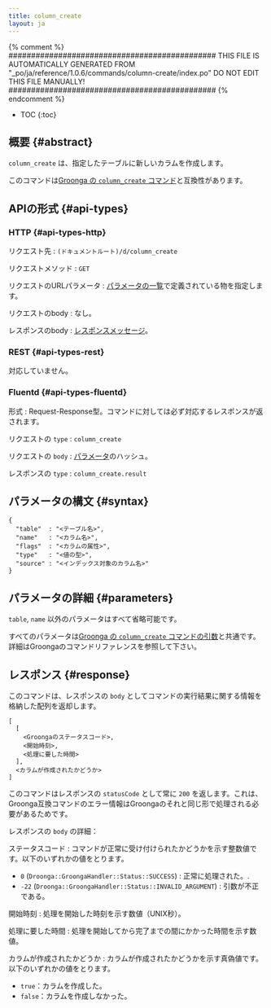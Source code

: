 ```yaml
---
title: column_create
layout: ja
---
```


{% comment %}
##############################################
  THIS FILE IS AUTOMATICALLY GENERATED FROM
  "_po/ja/reference/1.0.6/commands/column-create/index.po"
  DO NOT EDIT THIS FILE MANUALLY!
##############################################
{% endcomment %}


* TOC
{:toc}

## 概要 {#abstract}

`column_create` は、指定したテーブルに新しいカラムを作成します。

このコマンドは[Groonga の `column_create` コマンド](http://groonga.org/ja/docs/reference/commands/column_create.html)と互換性があります。

## APIの形式 {#api-types}

### HTTP {#api-types-http}

リクエスト先
: `(ドキュメントルート)/d/column_create`

リクエストメソッド
: `GET`

リクエストのURLパラメータ
: [パラメータの一覧](#parameters)で定義されている物を指定します。

リクエストのbody
: なし。

レスポンスのbody
: [レスポンスメッセージ](#response)。

### REST {#api-types-rest}

対応していません。

### Fluentd {#api-types-fluentd}

形式
: Request-Response型。コマンドに対しては必ず対応するレスポンスが返されます。

リクエストの `type`
: `column_create`

リクエストの `body`
: [パラメータ](#parameters)のハッシュ。

レスポンスの `type`
: `column_create.result`

## パラメータの構文 {#syntax}

    {
      "table"  : "<テーブル名>",
      "name"   : "<カラム名>",
      "flags"  : "<カラムの属性>",
      "type"   : "<値の型>",
      "source" : "<インデックス対象のカラム名>"
    }

## パラメータの詳細 {#parameters}

`table`, `name` 以外のパラメータはすべて省略可能です。

すべてのパラメータは[Groonga の `column_create` コマンドの引数](http://groonga.org/ja/docs/reference/commands/column_create.html#parameters)と共通です。詳細はGroongaのコマンドリファレンスを参照して下さい。

## レスポンス {#response}

このコマンドは、レスポンスの `body` としてコマンドの実行結果に関する情報を格納した配列を返却します。

    [
      [
        <Groongaのステータスコード>,
        <開始時刻>,
        <処理に要した時間>
      ],
      <カラムが作成されたかどうか>
    ]

このコマンドはレスポンスの `statusCode` として常に `200` を返します。これは、Groonga互換コマンドのエラー情報はGroongaのそれと同じ形で処理される必要があるためです。

レスポンスの `body` の詳細：

ステータスコード
: コマンドが正常に受け付けられたかどうかを示す整数値です。以下のいずれかの値をとります。
  
   * `0` (`Droonga::GroongaHandler::Status::SUCCESS`) : 正常に処理された。.
   * `-22` (`Droonga::GroongaHandler::Status::INVALID_ARGUMENT`) : 引数が不正である。

開始時刻
: 処理を開始した時刻を示す数値（UNIX秒）。

処理に要した時間
: 処理を開始してから完了までの間にかかった時間を示す数値。

カラムが作成されたかどうか
: カラムが作成されたかどうかを示す真偽値です。以下のいずれかの値をとります。
  
   * `true`：カラムを作成した。
   * `false`：カラムを作成しなかった。
